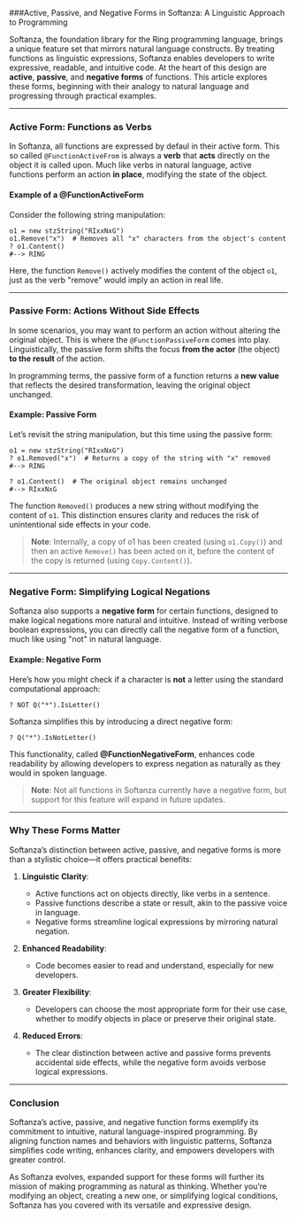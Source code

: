 ###Active, Passive, and Negative Forms in Softanza: A Linguistic Approach to Programming

Softanza, the foundation library for the Ring programming language, brings a unique feature set that mirrors natural language constructs. By treating functions as linguistic expressions, Softanza enables developers to write expressive, readable, and intuitive code. At the heart of this design are **active**, **passive**, and **negative forms** of functions. This article explores these forms, beginning with their analogy to natural language and progressing through practical examples.

---

### Active Form: Functions as Verbs  
In Softanza, all functions are expressed by defaul in their active form. This so called `@FunctionActiveFrom` is always a **verb** that **acts** directly on the object it is called upon. Much like verbs in natural language, active functions perform an action **in place**, modifying the state of the object.  

#### Example of a @FunctionActiveForm  
Consider the following string manipulation:  

```ring
o1 = new stzString("RIxxNxG")
o1.Remove("x")  # Removes all "x" characters from the object's content
? o1.Content()
#--> RING
```  

Here, the function `Remove()` actively modifies the content of the object `o1`, just as the verb "remove" would imply an action in real life.  

---

### Passive Form: Actions Without Side Effects  
In some scenarios, you may want to perform an action without altering the original object. This is where the `@FunctionPassiveForm` comes into play. Linguistically, the passive form shifts the focus **from the actor** (the object) **to the result** of the action.  

In programming terms, the passive form of a function returns a **new value** that reflects the desired transformation, leaving the original object unchanged.  

#### Example: Passive Form  
Let’s revisit the string manipulation, but this time using the passive form:  

```ring
o1 = new stzString("RIxxNxG")
? o1.Removed("x")  # Returns a copy of the string with "x" removed
#--> RING

? o1.Content()  # The original object remains unchanged
#--> RIxxNxG
```  

The function `Removed()` produces a new string without modifying the content of `o1`. This distinction ensures clarity and reduces the risk of unintentional side effects in your code.

> **Note**: Internally, a copy of o1 has been created (using `o1.Copy()`) and then an active `Remove()` has been acted on it, before the content of the copy is returned (using `Copy.Content()`).
---

### Negative Form: Simplifying Logical Negations  
Softanza also supports a **negative form** for certain functions, designed to make logical negations more natural and intuitive. Instead of writing verbose boolean expressions, you can directly call the negative form of a function, much like using "not" in natural language.  

#### Example: Negative Form  
Here’s how you might check if a character is **not** a letter using the standard computational approach:  

```ring
? NOT Q("*").IsLetter()
```  

Softanza simplifies this by introducing a direct negative form:  

```ring
? Q("*").IsNotLetter()
```  

This functionality, called **@FunctionNegativeForm**, enhances code readability by allowing developers to express negation as naturally as they would in spoken language.

> **Note**: Not all functions in Softanza currently have a negative form, but support for this feature will expand in future updates.  

---

### Why These Forms Matter  
Softanza’s distinction between active, passive, and negative forms is more than a stylistic choice—it offers practical benefits:  

1. **Linguistic Clarity**:  
   - Active functions act on objects directly, like verbs in a sentence.  
   - Passive functions describe a state or result, akin to the passive voice in language.  
   - Negative forms streamline logical expressions by mirroring natural negation.  

2. **Enhanced Readability**:  
   - Code becomes easier to read and understand, especially for new developers.  

3. **Greater Flexibility**:  
   - Developers can choose the most appropriate form for their use case, whether to modify objects in place or preserve their original state.  

4. **Reduced Errors**:  
   - The clear distinction between active and passive forms prevents accidental side effects, while the negative form avoids verbose logical expressions.

---

### Conclusion  
Softanza’s active, passive, and negative function forms exemplify its commitment to intuitive, natural language-inspired programming. By aligning function names and behaviors with linguistic patterns, Softanza simplifies code writing, enhances clarity, and empowers developers with greater control.  

As Softanza evolves, expanded support for these forms will further its mission of making programming as natural as thinking. Whether you’re modifying an object, creating a new one, or simplifying logical conditions, Softanza has you covered with its versatile and expressive design.